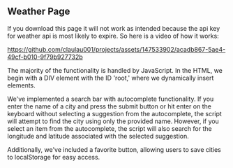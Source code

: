 ## Weather Page

If you download this page it will not work as intended because the api key for weather api is most likely to expire. So here is a video of how it works:

https://github.com/claulau001/projects/assets/147533902/acadb867-5ae4-49cf-b010-9f79b927732b

The majority of the functionality is handled by JavaScript. In the HTML, we begin with a DIV element with the ID 'root,' where we dynamically insert elements.

We've implemented a search bar with autocomplete functionality. If you enter the name of a city and press the submit button or hit enter on the keyboard without selecting a suggestion from the autocomplete, the script will attempt to find the city using only the provided name. However, if you select an item from the autocomplete, the script will also search for the longitude and latitude associated with the selected suggestion.

Additionally, we've included a favorite button, allowing users to save cities to localStorage for easy access.
